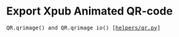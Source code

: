 # Export Xpub Animated QR-code

<pre>
QR.qrimage() and QR.qrimage_io() [<a href="https://github.com/SeedSigner/seedsigner/blob/dev/src/seedsigner/helpers/qr.py">helpers/qr.py</a>]
</pre>